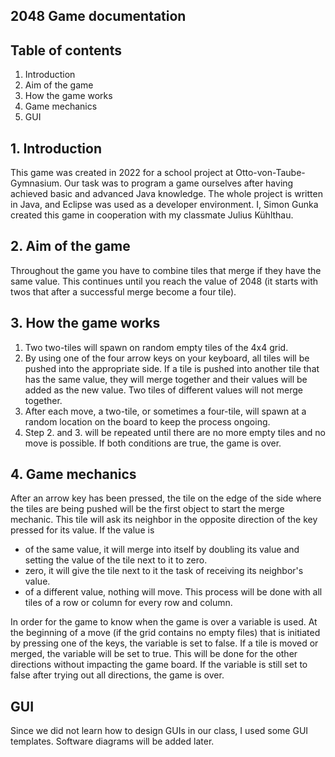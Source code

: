 ## 2048 Game documentation

## Table of contents
1. Introduction
2. Aim of the game
3. How the game works
4. Game mechanics
5. GUI

## 1. Introduction
This game was created in 2022 for a school project at Otto-von-Taube-Gymnasium. Our task was to program a game ourselves after having achieved basic and advanced Java knowledge. The whole project is written in Java, and Eclipse was used as a developer environment. I, Simon Gunka created this game in cooperation with my classmate Julius Kühlthau.

## 2. Aim of the game
Throughout the game you have to combine tiles that merge if they have the same value. This continues until you reach the value of 2048 (it starts with twos that after a successful merge become a four tile).

## 3. How the game works
1. Two two-tiles will spawn on random empty tiles of the 4x4 grid.
2. By using one of the four arrow keys on your keyboard, all tiles will be pushed into the appropriate side. If a tile is pushed into another tile that has the same value, they will merge together and their values will be added as the new value. Two tiles of different values will not merge together.
3. After each move, a two-tile, or sometimes a four-tile, will spawn at a random location on the board to keep the process ongoing.
4. Step 2. and 3. will be repeated until there are no more empty tiles and no move is possible. If both conditions are true, the game is over.

## 4. Game mechanics
After an arrow key has been pressed, the tile on the edge of the side where the tiles are being pushed will be the first object to start the merge mechanic. This tile will ask its neighbor in the opposite direction of the key pressed for its value. If the value is
- of the same value, it will merge into itself by doubling its value and setting the value of the tile next to it to zero.
- zero, it will give the tile next to it the task of receiving its neighbor's value.
- of a different value, nothing will move.
This process will be done with all tiles of a row or column for every row and column.

In order for the game to know when the game is over a variable is used. At the beginning of a move (if the grid contains no empty files) that is initiated by pressing one of the keys, the variable is set to false. If a tile is moved or merged, the variable will be set to true. This will be done for the other directions without impacting the game board. If the variable is still set to false after trying out all directions, the game is over.

## GUI
Since we did not learn how to design GUIs in our class, I used some GUI templates.
Software diagrams will be added later.
